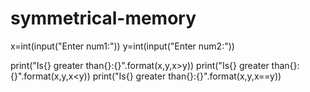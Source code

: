 # symmetrical-memory
x=int(input("Enter num1:"))
y=int(input("Enter num2:"))

print("Is{} greater than{}:{}".format(x,y,x>y))
print("Is{} greater than{}:{}".format(x,y,x<y))
print("Is{} greater than{}:{}".format(x,y,x==y))

